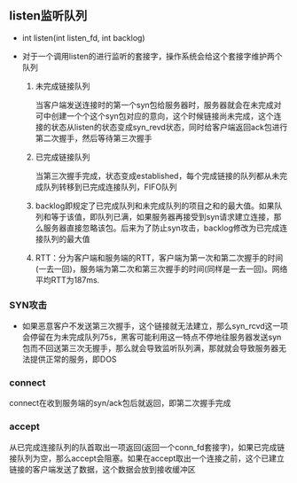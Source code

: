 ## listen监听队列

- int listen(int listen_fd, int backlog)

- 对于一个调用listen的进行监听的套接字，操作系统会给这个套接字维护两个队列

  1. 未完成链接队列

     当客户端发送连接时的第一个syn包给服务器时，服务器就会在未完成对可中创建一个个这个syn包对应的意向，这个时候链接尚未完成，这个连接的状态从listen的状态变成syn_revd状态，同时给客户端返回ack包进行第二次握手，然后等待第三次握手

  2. 已完成链接队列

     当第三次握手完成，状态变成established，每个完成链接的队列都从未完成队列转移到已完成连接队列，FIFO队列

  3. backlog即规定了已完成队列和未完成队列的项目之和的最大值。如果队列和等于该值，即队列已满，如果服务器再接受到syn请求建立连接，那么服务器直接忽略该包。后来为了防止syn攻击，backlog修改为已完成连接队列的最大值

  4. RTT：分为客户端和服务端的RTT，客户端为第一次和第二次握手的时间(一去一回)，服务端为第二次和第三次握手的时间(同样是一去一回)。网络平均RTT为187ms.

### SYN攻击

- 如果恶意客户不发送第三次握手，这个链接就无法建立，那么syn_rcvd这一项会停留在为未完成队列75s，黑客可能利用这一特点不停地往服务器发送syn包而不回送第三次无握手，那么就会导致监听队列满，那就就会导致服务器无法提供正常的服务，即DOS

### connect

connect在收到服务端的syn/ack包后就返回，即第二次握手完成

### accept

从已完成连接队列的队首取出一项返回(返回一个conn_fd套接字)，如果已完成链接队列为空，那么accept会阻塞。如果在accept取出一个连接之前，这个已建立链接的客户端发送了数据，这个数据会放到接收缓冲区
